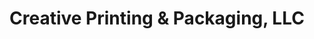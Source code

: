 ---
title: "Creative Printing & Packaging, LLC"
url: /phoenix/creative-printing-and-packaging-llc/
shop: copyshop
---